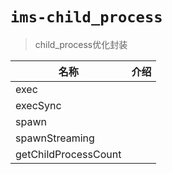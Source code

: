 # `ims-child_process`

> child_process优化封装


| 名称                   | 介绍 |
|----------------------|----|
| exec                 |    |
| execSync             |    |
| spawn                |    |
| spawnStreaming       |    |
| getChildProcessCount |    |
